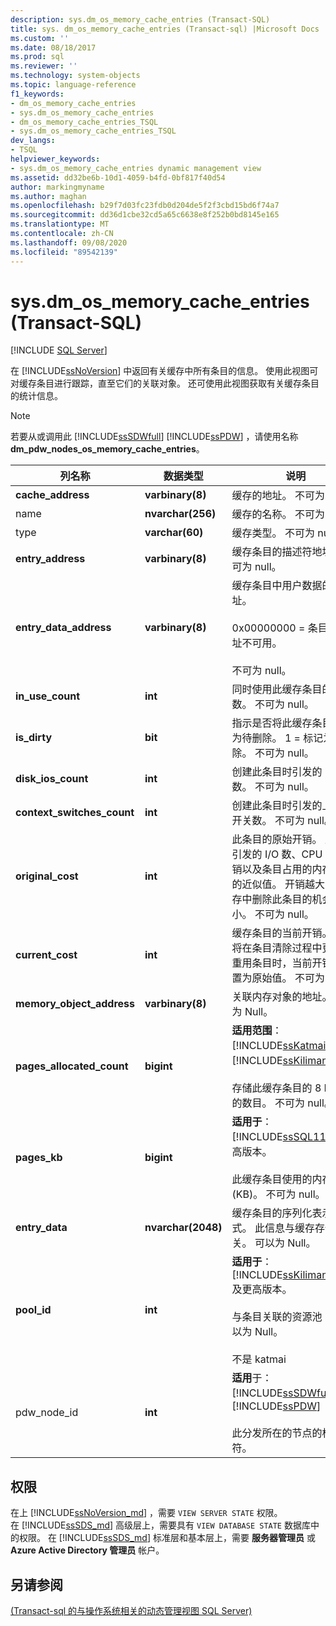 ```yaml
---
description: sys.dm_os_memory_cache_entries (Transact-SQL)
title: sys. dm_os_memory_cache_entries (Transact-sql) |Microsoft Docs
ms.custom: ''
ms.date: 08/18/2017
ms.prod: sql
ms.reviewer: ''
ms.technology: system-objects
ms.topic: language-reference
f1_keywords:
- dm_os_memory_cache_entries
- sys.dm_os_memory_cache_entries
- dm_os_memory_cache_entries_TSQL
- sys.dm_os_memory_cache_entries_TSQL
dev_langs:
- TSQL
helpviewer_keywords:
- sys.dm_os_memory_cache_entries dynamic management view
ms.assetid: dd32be6b-10d1-4059-b4fd-0bf817f40d54
author: markingmyname
ms.author: maghan
ms.openlocfilehash: b29f7d03fc23fdb0d204de5f2f3cbd15bd6f74a7
ms.sourcegitcommit: dd36d1cbe32cd5a65c6638e8f252b0bd8145e165
ms.translationtype: MT
ms.contentlocale: zh-CN
ms.lasthandoff: 09/08/2020
ms.locfileid: "89542139"
---
```

# <a name="sysdm_os_memory_cache_entries-transact-sql"></a>sys.dm_os_memory_cache_entries (Transact-SQL)
[!INCLUDE [SQL Server](../../includes/applies-to-version/sqlserver.md)]

  在 [!INCLUDE[ssNoVersion](../../includes/ssnoversion-md.md)] 中返回有关缓存中所有条目的信息。 使用此视图可对缓存条目进行跟踪，直至它们的关联对象。 还可使用此视图获取有关缓存条目的统计信息。  
  
> [!NOTE]  
>  若要从或调用此 [!INCLUDE[ssSDWfull](../../includes/sssdwfull-md.md)] [!INCLUDE[ssPDW](../../includes/sspdw-md.md)] ，请使用名称 **dm_pdw_nodes_os_memory_cache_entries**。  
  
|列名称|数据类型|说明|  
|-----------------|---------------|-----------------|  
|**cache_address**|**varbinary(8)**|缓存的地址。 不可为 null。|  
|name |**nvarchar(256)**|缓存的名称。 不可为 null。|  
|type|**varchar(60)**|缓存类型。 不可为 null。|  
|**entry_address**|**varbinary(8)**|缓存条目的描述符地址。 不可为 null。|  
|**entry_data_address**|**varbinary(8)**|缓存条目中用户数据的地址。<br /><br /> 0x00000000 = 条目数据地址不可用。<br /><br /> 不可为 null。|  
|**in_use_count**|**int**|同时使用此缓存条目的用户数。 不可为 null。|  
|**is_dirty**|**bit**|指示是否将此缓存条目标记为待删除。 1 = 标记为待删除。 不可为 null。|  
|**disk_ios_count**|**int**|创建此条目时引发的 I/O 数。 不可为 null。|  
|**context_switches_count**|**int**|创建此条目时引发的上下文开关数。 不可为 null。|  
|**original_cost**|**int**|此条目的原始开销。 此值是引发的 I/O 数、CPU 指令开销以及条目占用的内存量等的近似值。 开销越大，从缓存中删除此条目的机会越小。 不可为 null。|  
|**current_cost**|**int**|缓存条目的当前开销。 此值将在条目清除过程中更新。 重用条目时，当前开销将重置为原始值。 不可为 null。|  
|**memory_object_address**|**varbinary(8)**|关联内存对象的地址。 可以为 Null。|  
|**pages_allocated_count**|**bigint**|**适用范围**： [!INCLUDE[ssKatmai](../../includes/sskatmai-md.md)] 到 [!INCLUDE[ssKilimanjaro](../../includes/sskilimanjaro-md.md)]。<br /><br /> 存储此缓存条目的 8 KB 页的数目。 不可为 null。|  
|**pages_kb**|**bigint**|**适用于**：[!INCLUDE[ssSQL11](../../includes/sssql11-md.md)] 及更高版本。<br /><br /> 此缓存条目使用的内存量 (KB)。  不可为 null。|  
|**entry_data**|**nvarchar(2048)**|缓存条目的序列化表示形式。 此信息与缓存存储相关。 可以为 Null。|  
|**pool_id**|**int**|**适用于**：[!INCLUDE[ssKilimanjaro](../../includes/sskilimanjaro-md.md)] 及更高版本。<br /><br /> 与条目关联的资源池 ID。 可以为 Null。<br /><br /> 不是 katmai|  
|pdw_node_id|**int**|**适用**于： [!INCLUDE[ssSDWfull](../../includes/sssdwfull-md.md)] 、 [!INCLUDE[ssPDW](../../includes/sspdw-md.md)]<br /><br /> 此分发所在的节点的标识符。|  
  
## <a name="permissions"></a>权限 

在上 [!INCLUDE[ssNoVersion_md](../../includes/ssnoversion-md.md)] ，需要 `VIEW SERVER STATE` 权限。   
在 [!INCLUDE[ssSDS_md](../../includes/sssds-md.md)] 高级层上，需要具有 `VIEW DATABASE STATE` 数据库中的权限。 在 [!INCLUDE[ssSDS_md](../../includes/sssds-md.md)] 标准层和基本层上，需要  **服务器管理员** 或 **Azure Active Directory 管理员** 帐户。   

## <a name="see-also"></a>另请参阅  
 
  [&#40;Transact-sql 的与操作系统相关的动态管理视图 SQL Server&#41;](../../relational-databases/system-dynamic-management-views/sql-server-operating-system-related-dynamic-management-views-transact-sql.md)  
  
  


